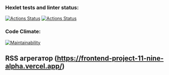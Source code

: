 ### Hexlet tests and linter status:

[![Actions Status](https://github.com/AnastasiaBrykina/frontend-project-11/actions/workflows/hexlet-check.yml/badge.svg)](https://github.com/AnastasiaBrykina/frontend-project-11/actions)
[![Actions Status](https://github.com/AnastasiaBrykina/frontend-project-11/actions/workflows/eslint-check.yml/badge.svg)](https://github.com/AnastasiaBrykina/frontend-project-11/actions)

### Code Climate:

[![Maintainability](https://api.codeclimate.com/v1/badges/3f815f6fbec693ed614d/maintainability)](https://codeclimate.com/github/AnastasiaBrykina/frontend-project-11/maintainability)

## RSS агрегатор (https://frontend-project-11-nine-alpha.vercel.app/)
